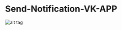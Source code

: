 Send-Notification-VK-APP
========================

![alt tag](http://cs617221.vk.me/v617221374/15cd9/FVJw8nAhPKk.jpg)
